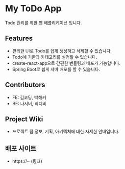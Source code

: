 # My ToDo App

Todo 관리를 위한 웹 애플리케이션 입니다.

## Features

- 편리한 UI로 Todo를 쉽게 생성하고 삭제할 수 있습니다.
- Todo에 기한과 카테고리를 설정할 수 있습니다.
- create-react-app으로 간편한 번들링과 배포가 가능합니다.
- Spring Boot로 쉽게 서버 배포를 할 수 있습니다.

## Contributors

- FE: 김코딩, 박해커
- BE: 나서버, 최디비

## Project Wiki

- 프로젝트 팀 정보, 기획, 아키텍처에 대한 자세한 안내입니다.

## 배포 사이트

- https://~ (링크)